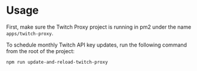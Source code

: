 # Usage

First, make sure the Twitch Proxy project is running in pm2 under the name `apps/twitch-proxy`.

To schedule monthly Twitch API key updates, run the following command from the root of the project:

```sh
npm run update-and-reload-twitch-proxy
```

